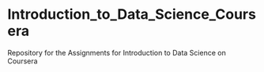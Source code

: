 Introduction_to_Data_Science_Coursera
=====================================

Repository for the Assignments for Introduction to Data Science on Coursera

